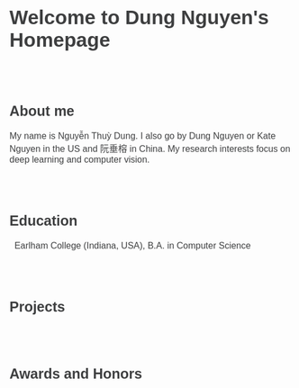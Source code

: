 <h1 style="color:#3e3f40; font-family:Arial; font-size:35px">Welcome to Dung Nguyen's Homepage</h1>
<br/>
<br/>
<h2 style="color:#3e3f40; font-family:Arial; font-size:25px">About me</h2>
  <p style="font-size:16px; font-family:Arial; color:#3e3f40">
  My name is Nguyễn Thuỳ Dung. I also go by Dung Nguyen or Kate Nguyen in the US and 阮垂榕 in China. My research interests focus on deep learning and computer vision.
  </p>
<br/>
<br/>

<h2 style="color:#3e3f40; font-family:Arial; font-size:25px">Education</h2>
  <p style="font-size:16px; font-family:Arial; color:#3e3f40">
    <i class="fas fa-graduation-cap fa-lg" style="color: rgb(70,70,70)"></i>&nbsp; Earlham College (Indiana, USA), B.A. in Computer Science
  </p>                                                                     
<br/>
<br/>

<h2 style="color:#3e3f40; font-family:Arial; font-size:25px">Projects</h2>
  <p style="font-size:16px; font-family:Arial; color:#3e3f40">
  </p>
<br/>
<br/>

<h2 style="color:#3e3f40; font-family:Arial; font-size:25px">Awards and Honors</h2>
  <p style="font-size:16px; font-family:Arial; color:#3e3f40">
  </p>
<br/>
<br/>

